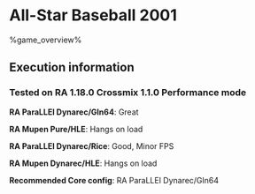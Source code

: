 # All-Star Baseball 2001 

%game_overview%

## Execution information

### Tested on RA 1.18.0 Crossmix 1.1.0 Performance mode

**RA ParaLLEl Dynarec/Gln64**: Great

**RA Mupen Pure/HLE**: Hangs on load

**RA ParaLLEl Dynarec/Rice**: Good, Minor FPS

**RA Mupen Dynarec/HLE**: Hangs on load

**Recommended Core config**: RA ParaLLEl Dynarec/Gln64
